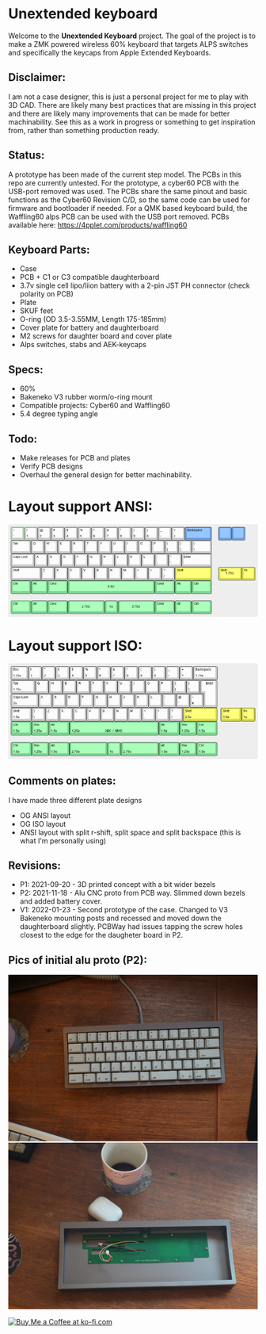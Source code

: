 
# Unextended keyboard

Welcome to the **Unextended Keyboard** project. The goal of the project is to make a ZMK powered wireless 60% keyboard that targets ALPS switches and specifically the keycaps from Apple Extended Keyboards.

## Disclaimer:
I am not a case designer, this is just a personal project for me to play with 3D CAD. There are likely many best practices that are missing in this project and there are likely many improvements that can be made for better machinability. See this as a work in progress or something to get inspiration from, rather than something production ready.

## Status:
A prototype has been made of the current step model. The PCBs in this repo are currently untested. For the prototype, a cyber60 PCB with the USB-port removed was used. The PCBs share the same pinout and basic functions as the Cyber60 Revision C/D, so the same code can be used for firmware and bootloader if needed. For a QMK based keyboard build, the Waffling60 alps PCB can be used with the USB port removed. PCBs available here: https://4pplet.com/products/waffling60

## Keyboard Parts:
- Case
- PCB + C1 or C3 compatible daughterboard
- 3.7v single cell lipo/liion battery with a 2-pin JST PH connector (check polarity on PCB)
- Plate
- SKUF feet
- O-ring (OD 3.5-3.55MM, Length 175-185mm)
- Cover plate for battery and daughterboard
- M2 screws for daughter board and cover plate
- Alps switches, stabs and AEK-keycaps

## Specs:
- 60%
- Bakeneko V3 rubber worm/o-ring mount
- Compatible projects: Cyber60 and Waffling60
- 5.4 degree typing angle

## Todo:
- Make releases for PCB and plates
- Verify PCB designs
- Overhaul the general design for better machinability.

# Layout support ANSI:
![alt text](./readme-images/layout_support_ANSI.jpg "Layout support ANSI")
# Layout support ISO:
![alt text](./readme-images/layout_support_ISO.jpg "Layout support ISO")

## Comments on plates:
I have made three different plate designs
- OG ANSI layout
- OG ISO layout
- ANSI layout with split r-shift, split space and split backspace (this is what I'm personally using)

## Revisions:
- P1: 2021-09-20 - 3D printed concept with a bit wider bezels
- P2: 2021-11-18 - Alu CNC proto from PCB way. Slimmed down bezels and added battery cover.
- V1: 2022-01-23 - Second prototype of the case. Changed to V3 Bakeneko mounting posts and recessed and moved down the daughterboard slightly. PCBWay had issues tapping the screw holes closest to the edge for the daugheter board in P2.

## Pics of initial alu proto (P2):
![alt text](./readme-images/initial_proto_1.jpg "Initial proto 1")
![alt text](./readme-images/initial_proto_2.jpg "Initial proto 2")

<a href='https://ko-fi.com/4pplet' target='_blank'><img height='35' style='border:0px;height:46px;' src='https://az743702.vo.msecnd.net/cdn/kofi3.png?v=0' border='0' alt='Buy Me a Coffee at ko-fi.com' />
